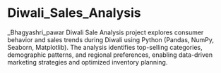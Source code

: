 # Diwali_Sales_Analysis
_Bhagyashri_pawar  Diwali Sale Analysis project explores consumer behavior and sales trends during Diwali using Python (Pandas, NumPy, Seaborn, Matplotlib). The analysis identifies top-selling categories, demographic patterns, and regional preferences, enabling data-driven marketing strategies and optimized inventory planning.
